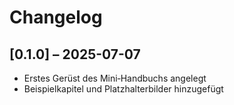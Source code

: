 # Changelog

## [0.1.0] – 2025-07-07
- Erstes Gerüst des Mini‑Handbuchs angelegt
- Beispielkapitel und Platzhalterbilder hinzugefügt
